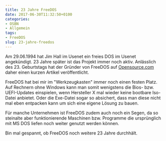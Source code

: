 ```yaml
---
title: 23 Jahre FreeDOS
date: 2017-06-30T11:32:50+0100
categories:
- OSBN
- Allgemein
tags:
- FreeDOS
slug: 23-jahre-freedos
---
```

Am 29.06.1994 hat Jim Hall im Usenet ein freies DOS im Usenet angekündigt. 23 Jahre später ist das Projekt immer noch aktiv. Anlässlich des 23. Geburtstags hat der Gründer von FreeDOS auf [Opensource.com](https://opensource.com/article/17/6/freedos-still-cool-today) daher einen kurzen Artikel veröffentlicht.

FreeDOS hat bei mir im "Werkzeugkasten" immer noch einen festen Platz. Auf Rechnern ohne Windows kann man somit wenigstens die Bios- bzw. UEFI-Updates einspielen, wenn Hersteller X mal wieder keine bootbare Iso-Datei anbietet. Oder die Exe-Datei sogar so absichert, dass man diese nicht mal eben entpacken kann um sich eine eigene Lösung zu bauen.

Für manche Unternehmen ist FreeDOS zudem auch noch ein Segen, da so steinalte aber funktionierende Maschinen bzw. Programme die ursprünglich mit MS DOS liefen noch weiter genutzt werden können.

Bin mal gespannt, ob FreeDOS noch weitere 23 Jahre durchhält.